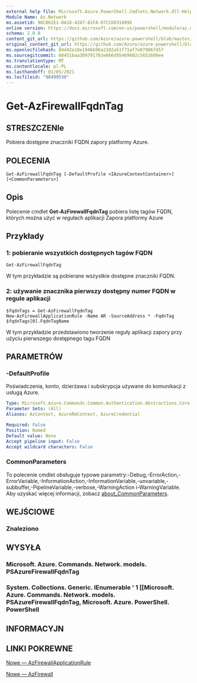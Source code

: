 ```yaml
---
external help file: Microsoft.Azure.PowerShell.Cmdlets.Network.dll-Help.xml
Module Name: Az.Network
ms.assetid: 98CB62E1-0A18-4207-81FA-07CC60310896
online version: https://docs.microsoft.com/en-us/powershell/module/az.network/get-azfirewallfqdntag
schema: 2.0.0
content_git_url: https://github.com/Azure/azure-powershell/blob/master/src/Network/Network/help/Get-AzFirewallFqdnTag.md
original_content_git_url: https://github.com/Azure/azure-powershell/blob/master/src/Network/Network/help/Get-AzFirewallFqdnTag.md
ms.openlocfilehash: 84d42e18e1946b96a2102a51f71af7e879867d57
ms.sourcegitcommit: 68451baa389791703e666d95469602c5652609ee
ms.translationtype: MT
ms.contentlocale: pl-PL
ms.lasthandoff: 01/05/2021
ms.locfileid: "98499530"
---
```

# Get-AzFirewallFqdnTag

## STRESZCZENIe
Pobiera dostępne znaczniki FQDN zapory platformy Azure.

## POLECENIA

```
Get-AzFirewallFqdnTag [-DefaultProfile <IAzureContextContainer>] [<CommonParameters>]
```

## Opis
Polecenie cmdlet **Get-AzFirewallFqdnTag** pobiera listę tagów FQDN, których można użyć w regułach aplikacji Zapora platformy Azure

## Przykłady

### 1: pobieranie wszystkich dostępnych tagów FQDN
```
Get-AzFirewallFqdnTag
```

W tym przykładzie są pobierane wszystkie dostępne znaczniki FQDN.

### 2: używanie znacznika pierwszy dostępny numer FQDN w regule aplikacji
```
$fqdnTags = Get-AzFirewallFqdnTag
New-AzFirewallApplicationRule -Name AR -SourceAddress * -FqdnTag $fqdnTags[0].FqdnTagName
```

W tym przykładzie przedstawiono tworzenie reguły aplikacji zapory przy użyciu pierwszego dostępnego tagu FQDN

## PARAMETRÓW

### -DefaultProfile
Poświadczenia, konto, dzierżawa i subskrypcja używane do komunikacji z usługą Azure.

```yaml
Type: Microsoft.Azure.Commands.Common.Authentication.Abstractions.Core.IAzureContextContainer
Parameter Sets: (All)
Aliases: AzContext, AzureRmContext, AzureCredential

Required: False
Position: Named
Default value: None
Accept pipeline input: False
Accept wildcard characters: False
```

### CommonParameters
To polecenie cmdlet obsługuje typowe parametry:-Debug,-ErrorAction,-ErrorVariable,-InformationAction,-InformationVariable,-unvariable,-subbuffer,-PipelineVariable,-verbose,-WarningAction i-WarningVariable. Aby uzyskać więcej informacji, zobacz [about_CommonParameters](http://go.microsoft.com/fwlink/?LinkID=113216).

## WEJŚCIOWE

### Znaleziono

## WYSYŁA

### Microsoft. Azure. Commands. Network. models. PSAzureFirewallFqdnTag

### System. Collections. Generic. IEnumerable ' 1 [[Microsoft. Azure. Commands. Network. models. PSAzureFirewallFqdnTag, Microsoft. Azure. PowerShell. PowerShell

## INFORMACYJN

## LINKI POKREWNE

[Nowe — AzFirewallApplicationRule](./New-AzFirewallApplicationRule.md)

[Nowe — AzFirewall](./New-AzFirewall.md)
